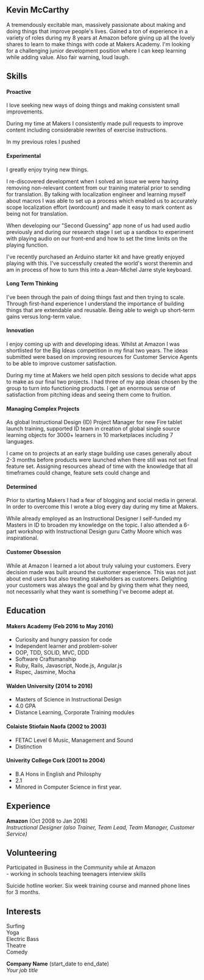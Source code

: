 ## Kevin McCarthy

A tremendously excitable man, massively passionate about making and doing things that
improve people's lives. Gained a ton of experience in a variety of roles during my 8 years at Amazon
before giving up all the lovely shares to learn to make things with code at
Makers Academy. I'm looking for a challenging junior development position where
I can keep learning while adding value. Also fair warning, loud laugh.  


## Skills

#### Proactive

I love seeking new ways of doing things and making consistent small
improvements.

During my time at Makers I consistently made pull requests to improve content
including considerable rewrites of exercise instructions. 

In my previous roles I pushed  

#### Experimental
I greatly enjoy trying new things. 

I re-discovered development when I solved an issue we were having removing
non-relevant content from our training material prior to sending for
translation. By talking with localization engineer and learning myself about
macros I was able to set up a process which enabled us to accurately scope
localization effort (wordcount) and made it easy to mark content as being not
for translation. 

When developing our "Second Guessing" app none of us had used audio previously
and during our research stage I set up a sandbox to experiment with playing
audio on our front-end and how to set the time limits on the playing function. 

I've recently purchased an Arduino starter kit and have greatly enjoyed playing
with this. I've successfully created the world's worst theremin and am in
process of 
how to turn this into a Jean-Michel Jarre style keyboard.

#### Long Term Thinking
  I've been through the pain of doing things fast and then trying to scale.
Through first-hand experience I understand the importance of building things
that are extendable and reusable. Being able to weigh up short-term gains versus
long-term value. 

#### Innovation

  I enjoy coming up with and developing ideas.
  Whilst at Amazon I was shortlisted for the Big Ideas competition in my final two
  years. The ideas submitted were based on improving resources for
  Customer Service Agents to be able to improve customer satisfaction.

  During my time at Makers we held open pitch sessions to decide what apps to
make as our final two projects. I had three of my app ideas chosen by the group
to turn into functioning
  products. I get an enormous sense of satisfaction from pitching ideas and seeing
  them come to fruition.

#### Managing Complex Projects
  As global Instructional Design (ID) Project Manager for new Fire tablet launch training, supported ID team in creation of global single source learning objects for 3000+ learners in 10 marketplaces including 7 languages.
  
  I came on to projects at an early stage building use cases generally about 2-3
months before products were launched when there still was not set final feature
set. Assigning resources ahead of time with the knowledge that all timeframes
could change, feature sets could change and   

#### Determined
  Prior to starting Makers I had a fear of blogging and social media in general.
  In order to overcome this I wrote a blog every day during my time at Makers.

  While already employed as an Instructional Designer I self-funded my Masters
in ID to broaden my knowledge on the topic. I also attended a 6-part workshop
with Instructional Design guru Cathy Moore which was inspirational. 

#### Customer Obsession
  While at Amazon I learned a lot about truly valuing your customers. Every
decision made was built around the customer experience. This was not just about
end users but also treating stakeholders as customers. Delighting your
customers was always the goal and by giving them what they need, not necessarily what they want is
something I've become adept at. 
 
## Education
  

#### Makers Academy (Feb 2016 to May 2016)


  - Curiosity and hungry passion for code
  - Independent learner and problem-solver
  - OOP, TDD, SOLID, MVC, DDD
  - Software Craftsmanship
  - Ruby, Rails, Javascript, Node.js, Angular.js
  - Rspec, Jasmine, Mocha

#### Walden University  (2014 to 2016)

  - Masters of Science in Instructional Design
  - 4.0 GPA 
  - Distance Learning, Corporate Training modules


#### Colaiste Stiofain Naofa  (2002 to 2003)

  - FETAC Level 6 Music, Management and Sound
  - Distinction

#### Univerity College Cork (2001 to 2004)

  - B.A Hons in English and Philosphy
  - 2.1
  - Minored in Computer Science in first year.


## Experience

**Amazon** (Oct 2008 to Jan 2016)    
  *Instructional Designer (also Trainer, Team Lead, Team Manager, Customer
      Service)*  

## Volunteering
  Participated in Business in the Community while at Amazon  
    -  working in schools teaching teenagers interview skills
 
  Suicide hotline worker. Six week training course and manned phone lines for 3
months. 

## Interests
  Surfing  
  Yoga  
  Electric Bass  
  Theatre  
  Comedy  

**Company Name** (start_date to end_date)   
  *Your job title*  
